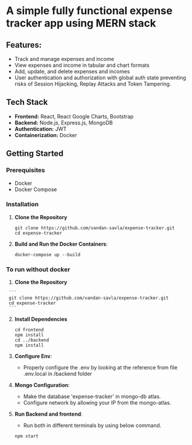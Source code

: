 # A simple fully functional expense tracker app using MERN stack

## Features:
- Track and manage expenses and income
- View expenses and income in tabular and chart formats
- Add, update, and delete expenses and incomes
- User authentication and authorization with global auth state preventing risks of Session Hijacking, Replay Attacks and Token Tampering.

## Tech Stack

- **Frontend:** React, React Google Charts, Bootstrap
- **Backend:** Node.js, Express.js, MongoDB
- **Authentication:** JWT
- **Containerization:** Docker

## Getting Started

  ### Prerequisites
  
  - Docker
  - Docker Compose
  
  ### Installation
  
  1. **Clone the Repository**
  
     ```
     git clone https://github.com/vandan-savla/expense-tracker.git
     cd expense-tracker
     ```
  2. **Build and Run the Docker Containers**:
     
       ```
      docker-compose up --build
       ```
  ### To run without docker
   1. **Clone the Repository**
  
     ```
     git clone https://github.com/vandan-savla/expense-tracker.git
     cd expense-tracker
     ```
  2. **Install Dependencies**
     
     ```
     cd frontend
     npm install
     cd ../backend
     npm install
     
     ```
  4. **Configure Env**:
     - Properly configure the .env by looking at the reference from file .env.local in /backend folder
       
  6. **Mongo Configuration**:
     
     - Make the database 'expense-tracker' in mongo-db atlas.
     - Configure network by allowing your IP from the mongo-atlas.
       
  8. **Run Backend and frontend**:
     - Run both in different terminals by using below command.
     ```
     npm start
     ```
